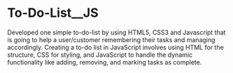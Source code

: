 # To-Do-List__JS
Developed one simple to-do-list by using HTML5, CSS3 and Javascript that is going to help a user/customer remembering their tasks and managing accordingly.
Creating a to-do list in JavaScript involves using HTML for the structure, CSS for styling, and JavaScript to handle the dynamic functionality like adding, removing, and marking tasks as complete.
